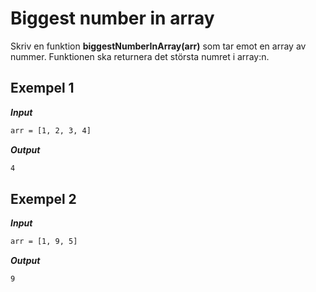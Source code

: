 # Biggest number in array

Skriv en funktion **biggestNumberInArray(arr)** som tar emot en array av nummer. Funktionen ska returnera det största numret i array:n.

## Exempel 1

**_Input_**

```bash
arr = [1, 2, 3, 4]
```

**_Output_**

```bash
4
```

## Exempel 2

**_Input_**

```bash
arr = [1, 9, 5]
```

**_Output_**

```bash
9
```
